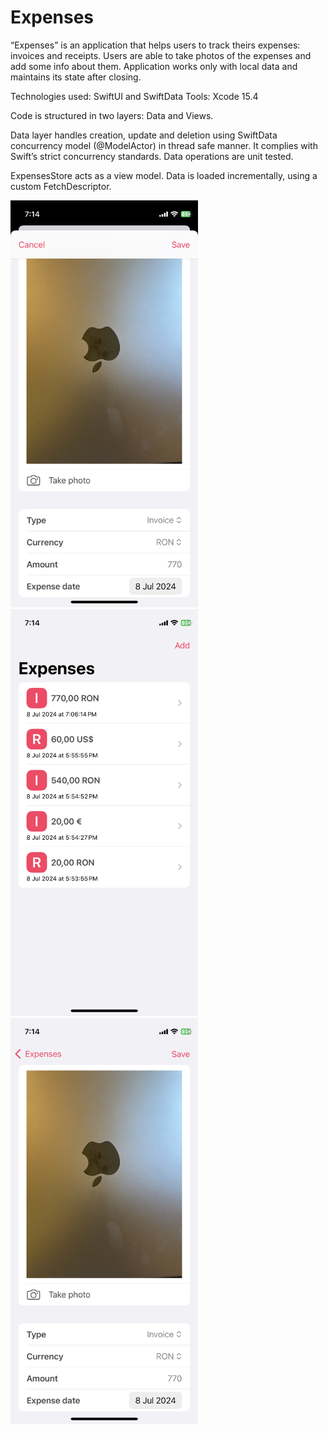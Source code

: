 # Expenses
<p>
“Expenses” is an application that helps users to track theirs expenses: invoices and receipts. Users are able to take photos of the expenses and add some info about them. Application works only with local data and maintains its state after closing.

Technologies used: SwiftUI and SwiftData
Tools: Xcode 15.4

Code is structured in two layers: Data and Views. 

Data layer handles creation, update and deletion using SwiftData concurrency model (@ModelActor) in thread safe manner. It complies with Swift’s strict concurrency standards. Data operations are unit tested.

ExpensesStore acts as a view model. Data is loaded incrementally, using a custom FetchDescriptor.

</p>

<div>
<img src="/readmeimg/add.PNG" alt="drawing" width="300"/>
<img src="/readmeimg/list.PNG" alt="drawing" width="300"/>
<img src="/readmeimg/edit.PNG" alt="drawing" width="300"/>
</div>
